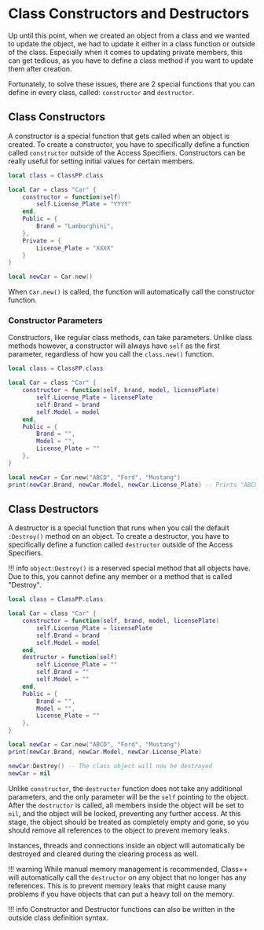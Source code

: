 # Class Constructors and Destructors

Up until this point, when we created an object from a class and we wanted to update the object, we had to update it either in a class function or outside of the class. Especially when it comes to updating private members, this can get tedious, as you have to define a class method if you want to update them after creation. <br>

Fortunately, to solve these issues, there are 2 special functions that you can define in every class, called: `constructor` and `destructor`.

## Class Constructors

A constructor is a special function that gets called when an object is created. To create a constructor, you have to specifically define a function called `constructor` outside of the Access Specifiers. Constructors can be really useful for setting initial values for certain members.

```lua
local class = ClassPP.class

local Car = class "Car" {
    constructor = function(self)
        self.License_Plate = "YYYY"
    end,
    Public = {
        Brand = "Lamborghini",
    },
    Private = {
        License_Plate = "XXXX"
    }
}

local newCar = Car.new()
```
When `Car.new()` is called, the function will automatically call the constructor function.

### Constructor Parameters

Constructors, like regular class methods, can take parameters. Unlike class methods however, a constructor will always have `self` as the first parameter, regardless of how you call the `class.new()` function.

```lua
local class = ClassPP.class

local Car = class "Car" {
    constructor = function(self, brand, model, licensePlate)
        self.License_Plate = licensePlate
        self.Brand = brand
        self.Model = model
    end,
    Public = {
        Brand = "",
        Model = "",
        License_Plate = ""
    },
}

local newCar = Car.new("ABCD", "Ford", "Mustang")
print(newCar.Brand, newCar.Model, newCar.License_Plate) -- Prints "ABCD, Ford, Mustang"!
```

## Class Destructors

A destructor is a special function that runs when you call the default `:Destroy()` method on an object. To create a destructor, you have to specifically define a function called `destructor` outside of the Access Specifiers.

!!! info
    `object:Destroy()` is a reserved special method that all objects have. Due to this, you cannot define any member or a method that is called "Destroy".

```lua
local class = ClassPP.class

local Car = class "Car" {
    constructor = function(self, brand, model, licensePlate)
        self.License_Plate = licensePlate
        self.Brand = brand
        self.Model = model
    end,
    destructor = function(self)
        self.License_Plate = ""
        self.Brand = ""
        self.Model = ""
    end,
    Public = {
        Brand = "",
        Model = "",
        License_Plate = ""
    },
}

local newCar = Car.new("ABCD", "Ford", "Mustang")
print(newCar.Brand, newCar.Model, newCar.License_Plate)

newCar:Destroy() -- The class object will now be destroyed
newCar = nil
```

Unlike `constructor`, the `destructor` function does not take any additional parameters, and the only parameter will be the `self` pointing to the object. After the `destructor` is called, all members inside the object will be set to `nil`, and the object will be locked, preventing any further access. At this stage, the object should be treated as completely empty and gone, so you should remove all references to the object to prevent memory leaks.

Instances, threads and connections inside an object will automatically be destroyed and cleared during the clearing process as well.

!!! warning
    While manual memory management is recommended, Class++ will automatically call the `destructor` on any object that no longer has any references. This is to prevent memory leaks that might cause many problems if you have objects that can put a heavy toll on the memory.

!!! info
    Constructor and Destructor functions can also be written in the outside class definition syntax.
